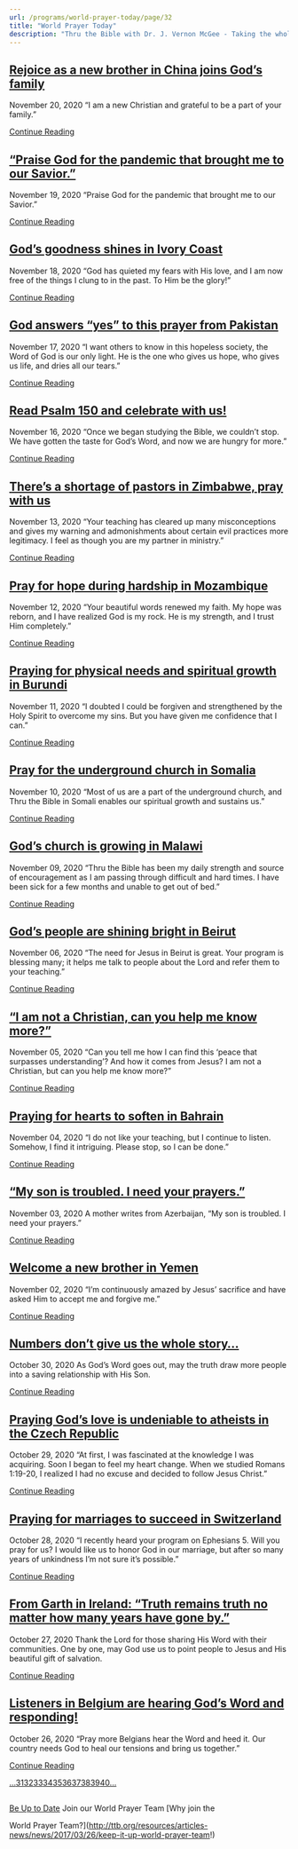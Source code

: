 ```yaml
---
url: /programs/world-prayer-today/page/32
title: "World Prayer Today"
description: "Thru the Bible with Dr. J. Vernon McGee - Taking the whole Word to the whole world"
---
```







## [Rejoice as a new brother in China joins God’s family](../world-prayer-today/2020/11/20/rejoice-as-a-new-brother-in-china-joins-god-s-family)


November 20, 2020
“I am a new Christian and grateful to be a part of your family.”


[Continue Reading](../world-prayer-today/2020/11/20/rejoice-as-a-new-brother-in-china-joins-god-s-family)




## [“Praise God for the pandemic that brought me to our Savior.”](../world-prayer-today/2020/11/19/praise-god-for-the-pandemic-that-brought-me-to-our-savior)


November 19, 2020
“Praise God for the pandemic that brought me to our Savior.”


[Continue Reading](../world-prayer-today/2020/11/19/praise-god-for-the-pandemic-that-brought-me-to-our-savior)




## [God’s goodness shines in Ivory Coast](../world-prayer-today/2020/11/18/god-s-goodness-shines-in-ivory-coast)


November 18, 2020
“God has quieted my fears with His love, and I am now free of the things I clung to in the past. To Him be the glory!”


[Continue Reading](../world-prayer-today/2020/11/18/god-s-goodness-shines-in-ivory-coast)




## [God answers “yes” to this prayer from Pakistan](../world-prayer-today/2020/11/17/god-answers-yes-to-this-prayer-from-pakistan)


November 17, 2020
“I want others to know in this hopeless society, the Word of God is our only light. He is the one who gives us hope, who gives us life, and dries all our tears.”


[Continue Reading](../world-prayer-today/2020/11/17/god-answers-yes-to-this-prayer-from-pakistan)




## [Read Psalm 150 and celebrate with us!](../world-prayer-today/2020/11/16/read-psalm-150-and-celebrate-with-us!)


November 16, 2020
“Once we began studying the Bible, we couldn’t stop. We have gotten the taste for God’s Word, and now we are hungry for more.”


[Continue Reading](../world-prayer-today/2020/11/16/read-psalm-150-and-celebrate-with-us!)




## [There’s a shortage of pastors in Zimbabwe, pray with us](../world-prayer-today/2020/11/13/there-s-a-shortage-of-pastors-in-zimbabwe-pray-with-us)


November 13, 2020
“Your teaching has cleared up many misconceptions and gives my warning and admonishments about certain evil practices more legitimacy. I feel as though you are my partner in ministry.”


[Continue Reading](../world-prayer-today/2020/11/13/there-s-a-shortage-of-pastors-in-zimbabwe-pray-with-us)




## [Pray for hope during hardship in Mozambique](../world-prayer-today/2020/11/12/pray-for-hope-during-hardship-in-mozambique)


November 12, 2020
“Your beautiful words renewed my faith. My hope was reborn, and I have realized God is my rock. He is my strength, and I trust Him completely.”


[Continue Reading](../world-prayer-today/2020/11/12/pray-for-hope-during-hardship-in-mozambique)




## [Praying for physical needs and spiritual growth in Burundi](../world-prayer-today/2020/11/11/praying-for-physical-needs-and-spiritual-growth-in-burundi)


November 11, 2020
“I doubted I could be forgiven and strengthened by the Holy Spirit to overcome my sins. But you have given me confidence that I can.”


[Continue Reading](../world-prayer-today/2020/11/11/praying-for-physical-needs-and-spiritual-growth-in-burundi)




## [Pray for the underground church in Somalia](../world-prayer-today/2020/11/10/pray-for-the-underground-church-in-somalia)


November 10, 2020
“Most of us are a part of the underground church, and Thru the Bible in Somali enables our spiritual growth and sustains us.”


[Continue Reading](../world-prayer-today/2020/11/10/pray-for-the-underground-church-in-somalia)




## [God’s church is growing in Malawi](../world-prayer-today/2020/11/09/god-s-church-is-growing-in-malawi)


November 09, 2020
“Thru the Bible has been my daily strength and source of encouragement as I am passing through difficult and hard times. I have been sick for a few months and unable to get out of bed.”


[Continue Reading](../world-prayer-today/2020/11/09/god-s-church-is-growing-in-malawi)




## [God’s people are shining bright in Beirut](../world-prayer-today/2020/11/06/god-s-people-are-shining-bright-in-beirut)


November 06, 2020
“The need for Jesus in Beirut is great. Your program is blessing many; it helps me talk to people about the Lord and refer them to your teaching.”


[Continue Reading](../world-prayer-today/2020/11/06/god-s-people-are-shining-bright-in-beirut)




## [“I am not a Christian, can you help me know more?”](../world-prayer-today/2020/11/05/i-am-not-a-christian-can-you-help-me-know-more)


November 05, 2020
“Can you tell me how I can find this ‘peace that surpasses understanding’? And how it comes from Jesus? I am not a Christian, but can you help me know more?”


[Continue Reading](../world-prayer-today/2020/11/05/i-am-not-a-christian-can-you-help-me-know-more)




## [Praying for hearts to soften in Bahrain](../world-prayer-today/2020/11/04/praying-for-hearts-to-soften-in-bahrain)


November 04, 2020
“I do not like your teaching, but I continue to listen. Somehow, I find it intriguing. Please stop, so I can be done.”


[Continue Reading](../world-prayer-today/2020/11/04/praying-for-hearts-to-soften-in-bahrain)




## [“My son is troubled. I need your prayers.”](../world-prayer-today/2020/11/03/my-son-is-troubled-i-need-your-prayers)


November 03, 2020
A mother writes from Azerbaijan, “My son is troubled. I need your prayers.”


[Continue Reading](../world-prayer-today/2020/11/03/my-son-is-troubled-i-need-your-prayers)




## [Welcome a new brother in Yemen](../world-prayer-today/2020/11/02/welcome-a-new-brother-in-yemen)


November 02, 2020
“I’m continuously amazed by Jesus’ sacrifice and have asked Him to accept me and forgive me.”


[Continue Reading](../world-prayer-today/2020/11/02/welcome-a-new-brother-in-yemen)




## [Numbers don’t give us the whole story…](../world-prayer-today/2020/10/30/numbers-don-t-give-us-the-whole-story)


October 30, 2020
As God’s Word goes out, may the truth draw more people into a saving relationship with His Son.


[Continue Reading](../world-prayer-today/2020/10/30/numbers-don-t-give-us-the-whole-story)




## [Praying God’s love is undeniable to atheists in the Czech Republic](../world-prayer-today/2020/10/29/praying-god-s-love-is-undeniable-to-atheists-in-the-czech-republic)


October 29, 2020
“At first, I was fascinated at the knowledge I was acquiring. Soon I began to feel my heart change. When we studied Romans 1:19-20, I realized I had no excuse and decided to follow Jesus Christ.”


[Continue Reading](../world-prayer-today/2020/10/29/praying-god-s-love-is-undeniable-to-atheists-in-the-czech-republic)




## [Praying for marriages to succeed in Switzerland](../world-prayer-today/2020/10/28/praying-for-marriages-to-succeed-in-switzerland)


October 28, 2020
“I recently heard your program on Ephesians 5. Will you pray for us? I would like us to honor God in our marriage, but after so many years of unkindness I’m not sure it’s possible.”


[Continue Reading](../world-prayer-today/2020/10/28/praying-for-marriages-to-succeed-in-switzerland)




## [From Garth in Ireland: “Truth remains truth no matter how many years have gone by.”](../world-prayer-today/2020/10/27/from-garth-in-ireland-truth-remains-truth-no-matter-how-many-years-have-gone-by)


October 27, 2020
Thank the Lord for those sharing His Word with their communities. One by one, may God use us to point people to Jesus and His beautiful gift of salvation.


[Continue Reading](../world-prayer-today/2020/10/27/from-garth-in-ireland-truth-remains-truth-no-matter-how-many-years-have-gone-by)




## [Listeners in Belgium are hearing God’s Word and responding!](../world-prayer-today/2020/10/26/listeners-in-belgium-are-hearing-god-s-word-and-responding)


October 26, 2020
“Pray more Belgians hear the Word and heed it. Our country needs God to heal our tensions and bring us together.”


[Continue Reading](../world-prayer-today/2020/10/26/listeners-in-belgium-are-hearing-god-s-word-and-responding)





[...](https://ttb.org/programs/world-prayer-today/page/30)[31](https://ttb.org/programs/world-prayer-today/page/31)[32](https://ttb.org/programs/world-prayer-today/page/32)[33](https://ttb.org/programs/world-prayer-today/page/33)[34](https://ttb.org/programs/world-prayer-today/page/34)[35](https://ttb.org/programs/world-prayer-today/page/35)[36](https://ttb.org/programs/world-prayer-today/page/36)[37](https://ttb.org/programs/world-prayer-today/page/37)[38](https://ttb.org/programs/world-prayer-today/page/38)[39](https://ttb.org/programs/world-prayer-today/page/39)[40](https://ttb.org/programs/world-prayer-today/page/40)[...](https://ttb.org/programs/world-prayer-today/page/41)





## 




[Be Up to Date](http://feeds.feedburner.com/WorldPrayerToday "World Prayer Today RSS Feed")
Join our World Prayer Team
[Why join the  

World Prayer Team?](http://ttb.org/resources/articles-news/news/2017/03/26/keep-it-up-world-prayer-team!)




